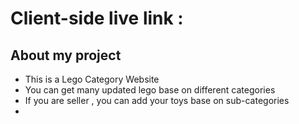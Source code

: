 # Client-side live link : 

## About my project

- This is a Lego Category Website
- You can get many updated lego base on different categories
- If you are seller , you can add your toys base on sub-categories
-  